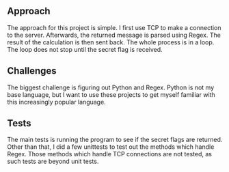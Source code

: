 ## Approach
The approach for this project is simple. I first use TCP to make a connection to the server. Afterwards, the returned
message is parsed using Regex. The result of the calculation is then sent back. The whole process is in a loop. The loop
does not stop until the secret flag is received.

## Challenges
The biggest challenge is figuring out Python and Regex. Python is not my base language, but I want to use these projects
 to get myself familiar with this increasingly popular language.

## Tests
The main tests is running the program to see if the secret flags are returned. Other than that, I did a few unittests to
test out the methods which handle Regex. Those methods which handle TCP connections are not tested, as such tests are
beyond unit tests.
